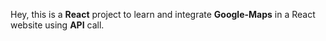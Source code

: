 Hey, this is a <b>React</b> project to learn and integrate <b>Google-Maps</b> in a React website using <b> API</b> call. 
